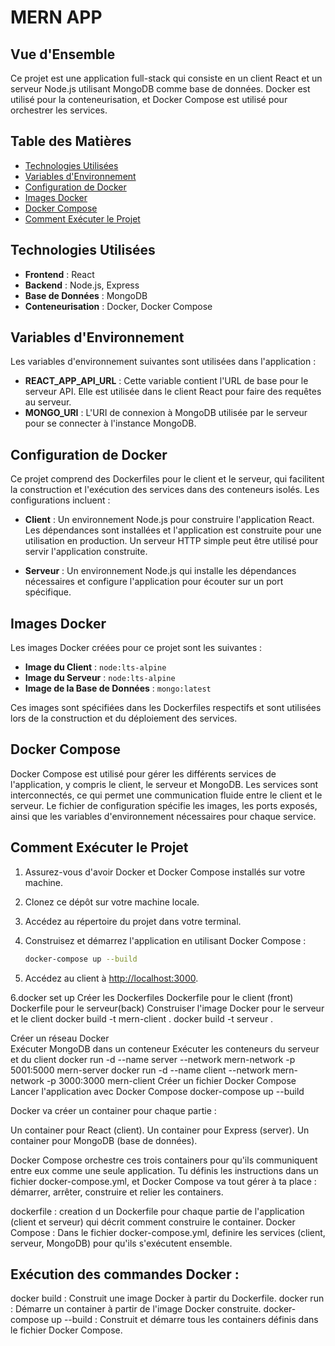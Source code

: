 # MERN APP

## Vue d'Ensemble
Ce projet est une application full-stack qui consiste en un client React et un serveur Node.js utilisant MongoDB comme base de données. Docker est utilisé pour la conteneurisation, et Docker Compose est utilisé pour orchestrer les services.

## Table des Matières
- [Technologies Utilisées](#technologies-utilisées)
- [Variables d'Environnement](#variables-denvironnement)
- [Configuration de Docker](#configuration-de-docker)
- [Images Docker](#images-docker)
- [Docker Compose](#docker-compose)
- [Comment Exécuter le Projet](#comment-executer-le-projet)

## Technologies Utilisées
- **Frontend** : React
- **Backend** : Node.js, Express
- **Base de Données** : MongoDB
- **Conteneurisation** : Docker, Docker Compose

## Variables d'Environnement
Les variables d'environnement suivantes sont utilisées dans l'application :

- **REACT_APP_API_URL** : Cette variable contient l'URL de base pour le serveur API. Elle est utilisée dans le client React pour faire des requêtes au serveur.
- **MONGO_URI** : L'URI de connexion à MongoDB utilisée par le serveur pour se connecter à l'instance MongoDB.

## Configuration de Docker
Ce projet comprend des Dockerfiles pour le client et le serveur, qui facilitent la construction et l'exécution des services dans des conteneurs isolés. Les configurations incluent :

- **Client** : Un environnement Node.js pour construire l'application React. Les dépendances sont installées et l'application est construite pour une utilisation en production. Un serveur HTTP simple peut être utilisé pour servir l'application construite.
  
- **Serveur** : Un environnement Node.js qui installe les dépendances nécessaires et configure l'application pour écouter sur un port spécifique.

## Images Docker
Les images Docker créées pour ce projet sont les suivantes :

- **Image du Client** : `node:lts-alpine`
- **Image du Serveur** : `node:lts-alpine`
- **Image de la Base de Données** : `mongo:latest`

Ces images sont spécifiées dans les Dockerfiles respectifs et sont utilisées lors de la construction et du déploiement des services.

## Docker Compose
Docker Compose est utilisé pour gérer les différents services de l'application, y compris le client, le serveur et MongoDB. Les services sont interconnectés, ce qui permet une communication fluide entre le client et le serveur. Le fichier de configuration spécifie les images, les ports exposés, ainsi que les variables d'environnement nécessaires pour chaque service.

## Comment Exécuter le Projet
1. Assurez-vous d'avoir Docker et Docker Compose installés sur votre machine.
2. Clonez ce dépôt sur votre machine locale.
3. Accédez au répertoire du projet dans votre terminal.
4. Construisez et démarrez l'application en utilisant Docker Compose :

   ```bash
   docker-compose up --build
   ```

5. Accédez au client à [http://localhost:3000](http://localhost:3000).

6.docker set up 
 Créer les Dockerfiles
   Dockerfile pour le client (front)
   Dockerfile pour le serveur(back)
   Construiser  l'image Docker pour le serveur et le client 
     docker build -t mern-client .
     docker build -t serveur .

Créer un réseau Docker  
Exécuter MongoDB dans un conteneur
Exécuter les conteneurs du serveur et du client
docker run -d --name server --network mern-network -p 5001:5000 mern-server
docker run -d --name client --network mern-network -p 3000:3000 mern-client
Créer un fichier Docker Compose
Lancer l'application avec Docker Compose
 docker-compose up --build


Docker va créer un container pour chaque partie :

Un container pour React (client).
Un container pour Express (server).
Un container pour MongoDB (base de données).


Docker Compose orchestre ces trois containers pour qu'ils communiquent entre eux comme une seule application. Tu définis les instructions dans un fichier docker-compose.yml, et Docker Compose va tout gérer à ta place : démarrer, arrêter, construire et relier les containers.

dockerfile : creation d un Dockerfile pour chaque partie de  l'application (client et serveur) qui décrit comment construire le container.
Docker Compose : Dans le fichier docker-compose.yml, definire les services (client, serveur, MongoDB) pour qu'ils s'exécutent ensemble.

## Exécution des commandes Docker :
docker build : Construit une image Docker à partir du Dockerfile.
docker run : Démarre un container à partir de l'image Docker construite.
docker-compose up --build : Construit et démarre tous les containers définis dans le fichier Docker Compose.
